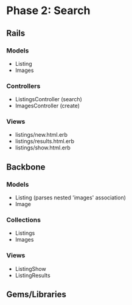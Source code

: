 # Phase 2: Search

## Rails
### Models
* Listing
* Images

### Controllers
* ListingsController (search)
* ImagesController (create)

### Views
* listings/new.html.erb
* listings/results.html.erb
* listings/show.html.erb

## Backbone
### Models
* Listing (parses nested 'images' association)
* Image

### Collections
* Listings
* Images

### Views
* ListingShow
* ListingResults

## Gems/Libraries
